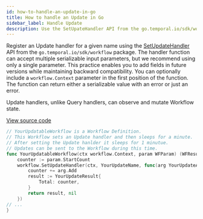 ```yaml
---
id: how-to-handle-an-update-in-go
title: How to handle an Update in Go
sidebar_label: Handle Update
description: Use the SetUpateHandler API from the go.temporal.io/sdk/workflow package to register an Update Handler for a given name.
---
```


Register an Update handler for a given name using the [SetUpdateHandler](https://pkg.go.dev/go.temporal.io/sdk/workflow#SetUpdateHandler) API from the `go.temporal.io/sdk/workflow` package.
The handler function can accept multiple serializable input parameters, but we recommend using only a single parameter.
This practice enables you to add fields in future versions while maintaining backward compatibility.
You can optionally include a `workflow.Context` parameter in the first position of the function.
The function can return either a serializable value with an error or just an error.

Update handlers, unlike Query handlers, can observe and mutate Workflow state.

<a class="dacx-source-link" href="https://github.com/temporalio/documentation-samples-go/blob/sync_update/sync_update/your_updatable_workflow_dacx.go">View source code</a>

```go
// YourUpdatableWorkflow is a Workflow Definition.
// This Workflow sets an Update handler and then sleeps for a minute.
// After setting the Update hanlder it sleeps for 1 minutue.
// Updates can be sent to the Workflow during this time.
func YourUpdatableWorkflow(ctx workflow.Context, param WFParam) (WFResult, error) {
	counter := param.StartCount
	workflow.SetUpdateHandler(ctx, YourUpdateName, func(arg YourUpdateArg) (YourUpdateResult, error) {
		counter += arg.Add
		result := YourUpdateResult{
			Total: counter,
		}
		return result, nil
	})
// ...
}
```
